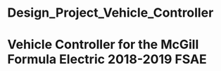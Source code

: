 # Design_Project_Vehicle_Controller
# Vehicle Controller for the McGill Formula Electric 2018-2019 FSAE 
#
#
#
#
#
#
#
#
#
#
#
#
#
#